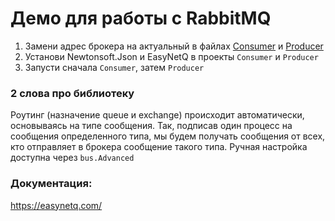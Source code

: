 # Демо для работы с RabbitMQ 

1. Замени адрес брокера на актуальный в файлах [Consumer](Consumer/Program.cs) и [Producer](Producer/Program.cs) 
2. Установи Newtonsoft.Json и EasyNetQ в проекты `Consumer` и `Producer`
3. Запусти сначала `Consumer`, затем `Producer`

### 2 слова про библиотеку
Роутинг (назначение queue и exchange) происходит автоматически, основываясь на типе сообщения.
Так, подписав один процесс на сообщения определенного типа, мы будем получать сообщения от всех, кто отправляет в брокера сообщение такого типа.
Ручная настройка доступна через `bus.Advanced`

### Документация:
https://easynetq.com/
